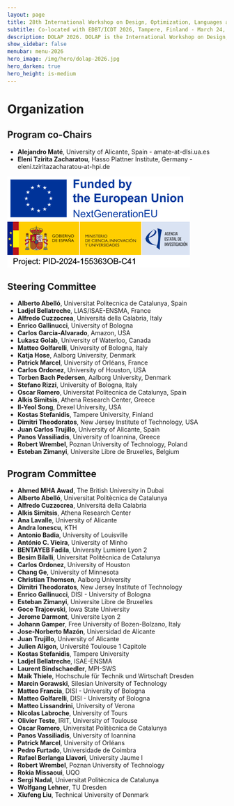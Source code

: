 ```yaml
---
layout: page
title: 28th International Workshop on Design, Optimization, Languages and Analytical Processing of Big Data
subtitle: Co-located with EDBT/ICDT 2026, Tampere, Finland - March 24, 2026
description: DOLAP 2026. DOLAP is the International Workshop on Design, Optimization, Languages and Analytical Processing of Big Data. The 28th edition of the workshop is co-located with the EDBT/ICDT 2026 conference and takes place in Paestum, Italy, on March 24, 2026. This page presents the organizing members of DOLAP 2026.
show_sidebar: false
menubar: menu-2026
hero_image: /img/hero/dolap-2026.jpg
hero_darken: true
hero_height: is-medium
---
```


# Organization


## Program co-Chairs


- **Alejandro Maté**, University of Alicante, Spain - amate-at-dlsi.ua.es
- **Eleni Tzirita Zacharatou**, Hasso Plattner Institute, Germany - eleni.tziritazacharatou-at-hpi.de


<img src="/img/dolap_2026_EU-logo.png" alt="funded by EU" />
<img src="/img/dolap_2026_Project-logo.png" alt="funded by the ministry" />

## Steering Committee

- **Alberto Abelló**, Universitat Politecnica de Catalunya, Spain
- **Ladjel Bellatreche**, LIAS/ISAE-ENSMA, France
- **Alfredo Cuzzocrea**, Universitá della Calabria, Italy
- **Enrico Gallinucci**, University of Bologna
- **Carlos Garcia-Alvarado**, Amazon, USA
- **Lukasz Golab**, University of Waterloo, Canada
- **Matteo Golfarelli**, University of Bologna, Italy
- **Katja Hose**, Aalborg University, Denmark
- **Patrick Marcel**, University of Orléans, France
- **Carlos Ordonez**, University of Houston, USA
- **Torben Bach Pedersen**, Aalborg University, Denmark
- **Stefano Rizzi**, University of Bologna, Italy
- **Oscar Romero**, Universitat Politecnica de Catalunya, Spain
- **Alkis Simitsis**, Athena Research Center, Greece
- **Il-Yeol Song**, Drexel University, USA
- **Kostas Stefanidis**, Tampere University, Finland
- **Dimitri Theodoratos**, New Jersey Institute of Technology, USA
- **Juan Carlos Trujillo**, University of Alicante, Spain
- **Panos Vassiliadis**, University of Ioannina, Greece
- **Robert Wrembel**, Poznan University of Technology, Poland
- **Esteban Zimanyi**, Universite Libre de Bruxelles, Belgium

## Program Committee

- **Ahmed MHA Awad**, The British University in Dubai
- **Alberto  Abelló**, Universitat Politècnica de Catalunya 
- **Alfredo  Cuzzocrea**, Universitá della Calabria
- **Alkis  Simitsis**, Athena Research Center
- **Ana  Lavalle**, University of Alicante
- **Andra  Ionescu**, KTH
- **Antonio  Badia**, University of Louisville
- **António C. Vieira**, University of Minho
- **BENTAYEB  Fadila**,  University Lumiere Lyon 2
- **Besim  Bilalli**, Universitat Politécnica de Catalunya
- **Carlos  Ordonez**, University of Houston
- **Chang  Ge**, University of Minnesota
- **Christian  Thomsen**, Aalborg University
- **Dimitri   Theodoratos**, New Jersey Institute of Technology
- **Enrico  Gallinucci**, DISI - University of Bologna
- **Esteban  Zimanyi**, Universite Libre de Bruxelles
- **Goce  Trajcevski**, Iowa State University
- **Jerome  Darmont**, Universite Lyon 2
- **Johann  Gamper**, Free University of Bozen-Bolzano, Italy
- **Jose-Norberto  Mazón**, Universidad de Alicante
- **Juan  Trujillo**, University of Alicante
- **Julien  Aligon**, Université Toulouse 1 Capitole
- **Kostas  Stefanidis**, Tampere University
- **Ladjel  Bellatreche**, ISAE-ENSMA
- **Laurent  Bindschaedler**, MPI-SWS
- **Maik  Thiele**, Hochschule für Technik und Wirtschaft Dresden
- **Marcin  Gorawski**, Silesian University of Technology
- **Matteo  Francia**, DISI - University of Bologna
- **Matteo  Golfarelli**, DISI - University of Bologna
- **Matteo  Lissandrini**, University of Verona
- **Nicolas  Labroche**, University of Tours
- **Olivier   Teste**, IRIT, University of Toulouse
- **Oscar  Romero**, Universitat Politècnica de Catalunya
- **Panos  Vassiliadis**, University of Ioannina
- **Patrick  Marcel**, University of Orléans
- **Pedro  Furtado**, Universidade de Coimbra
- **Rafael  Berlanga Llavori**, University Jaume I
- **Robert  Wrembel**, Poznan University of Technology
- **Rokia  Missaoui**, UQO
- **Sergi  Nadal**, Universitat Politècnica de Catalunya
- **Wolfgang  Lehner**, TU Dresden
- **Xiufeng  Liu**, Technical University of Denmark
